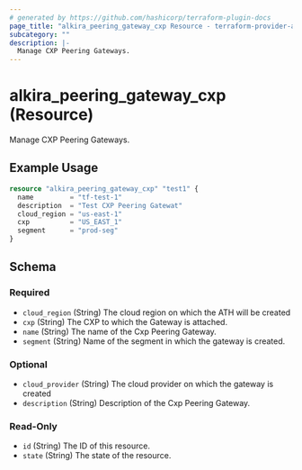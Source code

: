 ```yaml
---
# generated by https://github.com/hashicorp/terraform-plugin-docs
page_title: "alkira_peering_gateway_cxp Resource - terraform-provider-alkira"
subcategory: ""
description: |-
  Manage CXP Peering Gateways.
---
```


# alkira_peering_gateway_cxp (Resource)

Manage CXP Peering Gateways.

## Example Usage

```terraform
resource "alkira_peering_gateway_cxp" "test1" {
  name         = "tf-test-1"
  description  = "Test CXP Peering Gatewat"
  cloud_region = "us-east-1"
  cxp          = "US_EAST_1"
  segment      = "prod-seg"
}
```

<!-- schema generated by tfplugindocs -->
## Schema

### Required

- `cloud_region` (String) The cloud region on which the ATH will be created
- `cxp` (String) The CXP to which the Gateway is attached.
- `name` (String) The name of the Cxp Peering Gateway.
- `segment` (String) Name of the segment in which the gateway is created.

### Optional

- `cloud_provider` (String) The cloud provider on which the gateway is created
- `description` (String) Description of the Cxp Peering Gateway.

### Read-Only

- `id` (String) The ID of this resource.
- `state` (String) The state of the resource.
